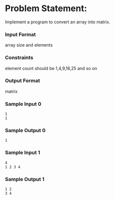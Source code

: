 # Problem Statement:

Implement a program to convert an array into matrix.

### Input Format

array size and elements

### Constraints

element count should be 1,4,9,16,25 and so on

### Output Format

matrix

### Sample Input 0
```
1
1
```
### Sample Output 0
```
1
```
### Sample Input 1
```
4
1 2 3 4
```
### Sample Output 1
```
1 2
3 4
```
